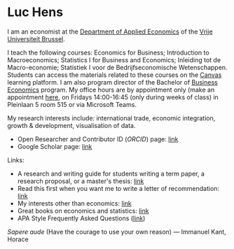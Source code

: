 # Luc Hens

I am an economist at the  [Department of Applied Economics](http://research.vub.ac.be/applied-economics) of the [Vrije Universiteit Brussel](http://www.vub.ac.be).

I teach the following courses: Economics for Business; Introduction to Macroeconomics; Statistics I for Business and Economics; Inleiding tot de Macro-economie; Statistiek I voor de Bedrijfseconomische Wetenschappen. Students can access the materials related to these courses on the [Canvas](https://canvas.vub.be/) learning platform.  I am also program director of the Bachelor of [Business Economics](http://www.vub.ac.be/en/study/business-economics) program. My office hours are by appointment only (make an appointment [here](https://calendly.com/luc-hens/), on Fridays 14:00-16:45 (only during weeks of class) in Pleinlaan 5 room 515 or via Microsoft Teams. 
        
My research interests include: international trade, economic integration, growth &amp; development, visualisation of data. 
* Open Researcher and Contributor ID (*ORCID*) page: [link](https://orcid.org/0000-0003-4881-9317)
* Google Scholar page: [link](https://scholar.google.com/citations?user=x_S_UmwAAAAJ&hl=en)

Links:
* A research and writing guide for students writing a term paper, a research proposal, or a master's thesis: [link](guide.html)
* Read this first when you want me to write a letter of recommendation: [link](recommendation.html)
* My interests other than economics: [link](about-me.html)
* Great books on economics and statistics: [link](book-recommendations.html)
* APA Style Frequently Asked Questions ([link](book-recommendations.html))

*Sapere aude* (Have the courage to use your own reason) &mdash; Immanuel Kant,  Horace
